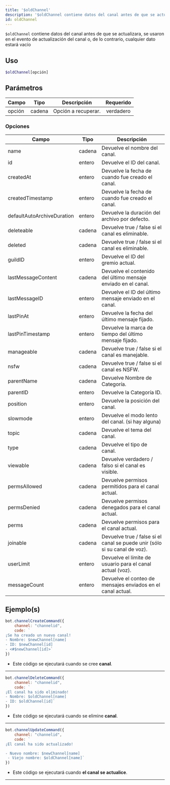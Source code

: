```yaml
---
title: '$oldChannel'
description: '$oldChannel contiene datos del canal antes de que se actualizara, se usaron en el evento de actualización del canal o, de lo contrario, cualquier dato estará vacío'
id: oldChannel
---
```


`$oldChannel` contiene datos del canal antes de que se actualizara, se usaron en el evento de actualización del canal o, de lo contrario, cualquier dato estará vacío

## Uso

```php
$oldChannel[opción]
```

## Parámetros

| Campo  | Tipo   | Descripción         | Requerido |
| ------ | ------ | ------------------- |:---------:|
| opción | cadena | Opción a recuperar. | verdadero |

### Opciones

| Campo                      | Tipo   | Descripción                                                                |
| -------------------------- | ------ | -------------------------------------------------------------------------- |
| name                       | cadena | Devuelve el nombre del canal.                                              |
| id                         | entero | Devuelve el ID del canal.                                                  |
| createdAt                  | entero | Devuelve la fecha de cuando fue creado el canal.                           |
| createdTimestamp           | entero | Devuelve la fecha de cuando fue creado el canal.                           |
| defaultAutoArchiveDuration | entero | Devuelve la duración del archivo por defecto.                              |
| deleteable                 | cadena | Devuelve true / false si el canal es eliminable.                           |
| deleted                    | cadena | Devuelve true / false si el canal es eliminable.                           |
| guildID                    | entero | Devuelve el ID del gremio actual.                                          |
| lastMessageContent         | cadena | Devuelve el contenido del último mensaje enviado en el canal.              |
| lastMessageID              | entero | Devuelve el ID del último mensaje enviado en el canal.                     |
| lastPinAt                  | entero | Devuelve la fecha del último mensaje fijado.                               |
| lastPinTimestamp           | entero | Devuelve la marca de tiempo del último mensaje fijado.                     |
| manageable                 | cadena | Devuelve true / false si el canal es manejable.                            |
| nsfw                       | cadena | Devuelve true / false si el canal es NSFW.                                 |
| parentName                 | cadena | Devuelve Nombre de Categoría.                                              |
| parentID                   | entero | Devuelve la Categoría ID.                                                  |
| position                   | entero | Devuelve la posición del canal.                                            |
| slowmode                   | entero | Devuelve el modo lento del canal. (si hay alguna)                          |
| topic                      | cadena | Devuelve el tema del canal.                                                |
| type                       | cadena | Devuelve el tipo de canal.                                                 |
| viewable                   | cadena | Devuelve verdadero / falso si el canal es visible.                         |
| permsAllowed               | cadena | Devuelve permisos permitidos para el canal actual.                         |
| permsDenied                | cadena | Devuelve permisos denegados para el canal actual.                          |
| perms                      | cadena | Devuelve permisos para el canal actual.                                    |
| joinable                   | cadena | Devuelve true / false si el canal se puede unir (sólo si su canal de voz). |
| userLimit                  | entero | Devuelve el límite de usuario para el canal actual (voz).                  |
| messageCount               | entero | Devuelve el conteo de mensajes enviados en el canal actual.                |

## Ejemplo(s)
```js
bot.channelCreateCommand({
    channel: "channelid",
    code: `
¡Se ha creado un nuevo canal!
- Nombre: $newChannel[name]
- ID: $newChannel[id]
- <#$newChannel[id]>`
})
```
- Este código se ejecutará cuando se cree __canal__.
---
```js
bot.channelDeleteCommand({
    channel: "channelid",
    code: `
¡El canal ha sido eliminado!
- Nombre: $oldChannel[name]
- ID: $oldChannel[id]`
})
```
- Este código se ejecutará cuando se elimine __canal__.
---
```js
bot.channelUpdateCommand({
    channel: "channelid",
    code: `
¡El canal ha sido actualizado!

- Nuevo nombre: $newChannel[name]
 - Viejo nombre: $oldChannel[name]`
})
```
- Este código se ejecutará cuando __el canal se actualice__.
---